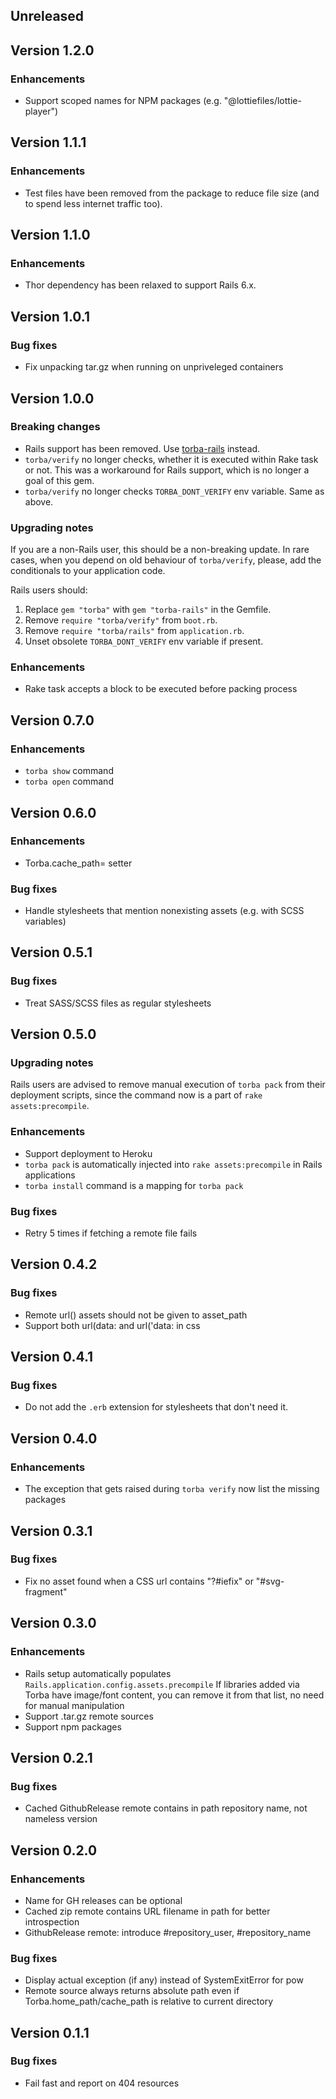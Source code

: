 ## Unreleased

## Version 1.2.0

### Enhancements

* Support scoped names for NPM packages (e.g. "@lottiefiles/lottie-player")

## Version 1.1.1

### Enhancements

* Test files have been removed from the package to reduce
file size (and to spend less internet traffic too).

## Version 1.1.0

### Enhancements

* Thor dependency has been relaxed to support Rails 6.x.

## Version 1.0.1

### Bug fixes

* Fix unpacking tar.gz when running on unpriveleged containers

## Version 1.0.0

### Breaking changes

* Rails support has been removed. Use [torba-rails][torba-rails] instead.
* `torba/verify` no longer checks, whether it is executed within Rake task
  or not. This was a workaround for Rails support, which is no longer a goal
  of this gem.
* `torba/verify` no longer checks `TORBA_DONT_VERIFY` env variable. Same as
  above.

### Upgrading notes

If you are a non-Rails user, this should be a non-breaking update. In rare cases,
when you depend on old behaviour of `torba/verify`, please, add the conditionals
to your application code.

Rails users should:

1. Replace `gem "torba"` with `gem "torba-rails"` in the Gemfile.
2. Remove `require "torba/verify"` from `boot.rb`.
3. Remove `require "torba/rails"` from `application.rb`.
4. Unset obsolete `TORBA_DONT_VERIFY` env variable if present.

### Enhancements

* Rake task accepts a block to be executed before packing process

[torba-rails]: https://github.com/torba-rb/torba-rails

## Version 0.7.0

### Enhancements

* `torba show` command
* `torba open` command

## Version 0.6.0

### Enhancements

* Torba.cache_path= setter

### Bug fixes

* Handle stylesheets that mention nonexisting assets (e.g. with SCSS variables)

## Version 0.5.1

### Bug fixes

* Treat SASS/SCSS files as regular stylesheets

## Version 0.5.0

### Upgrading notes

Rails users are advised to remove manual execution of `torba pack` from
their deployment scripts, since the command now is a part of
`rake assets:precompile`.

### Enhancements

* Support deployment to Heroku
* `torba pack` is automatically injected into `rake assets:precompile`
  in Rails applications
* `torba install` command is a mapping for `torba pack`

### Bug fixes

* Retry 5 times if fetching a remote file fails

## Version 0.4.2

### Bug fixes

* Remote url() assets should not be given to asset_path
* Support both url(data: and url('data: in css

## Version 0.4.1

### Bug fixes

* Do not add the `.erb` extension for stylesheets that don't need it.

## Version 0.4.0

### Enhancements

* The exception that gets raised during `torba verify` now list the missing
  packages

## Version 0.3.1

### Bug fixes

* Fix no asset found when a CSS url contains "?#iefix" or "#svg-fragment"

## Version 0.3.0

### Enhancements

* Rails setup automatically populates `Rails.application.config.assets.precompile`
  If libraries added via Torba have image/font content, you can remove it from
  that list, no need for manual manipulation
* Support .tar.gz remote sources
* Support npm packages

## Version 0.2.1

### Bug fixes

* Cached GithubRelease remote contains in path repository name, not nameless
  version

## Version 0.2.0

### Enhancements

* Name for GH releases can be optional
* Cached zip remote contains URL filename in path for better introspection
* GithubRelease remote: introduce #repository_user, #repository_name

### Bug fixes

* Display actual exception (if any) instead of SystemExitError for pow
* Remote source always returns absolute path even if Torba.home_path/cache_path
  is relative to current directory

## Version 0.1.1

### Bug fixes

* Fail fast and report on 404 resources
